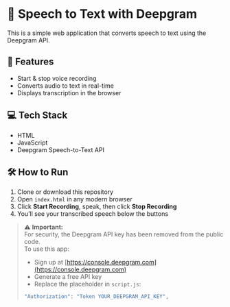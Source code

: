 # 🎤 Speech to Text with Deepgram

This is a simple web application that converts speech to text using the Deepgram API.

## 🚀 Features

- Start & stop voice recording
- Converts audio to text in real-time
- Displays transcription in the browser

## 💻 Tech Stack

- HTML
- JavaScript
- Deepgram Speech-to-Text API

## 🛠️ How to Run

1. Clone or download this repository
2. Open `index.html` in any modern browser
3. Click **Start Recording**, speak, then click **Stop Recording**
4. You’ll see your transcribed speech below the buttons

> ⚠️ **Important:**  
> For security, the Deepgram API key has been removed from the public code.  
> To use this app:
> - Sign up at [https://console.deepgram.com](https://console.deepgram.com)
> - Generate a free API key
> - Replace the placeholder in `script.js`:
> ```js
> "Authorization": "Token YOUR_DEEPGRAM_API_KEY",
> ```
